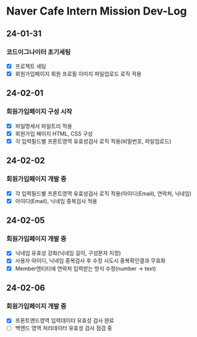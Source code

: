 # Naver Cafe Intern Mission Dev-Log

## 24-01-31
### 코드이그나이터 초기세팅
- [x] 프로젝트 세팅
- [x] 회원가입페이지 회원 프로필 이미지 파일업로드 로직 적용

## 24-02-01
### 회원가입페이지 구성 시작
- [x] 파일명세서 파일트리 적용
- [x] 회원가입 페이지 HTML, CSS 구성
- [x] 각 입력필드별 프론트영역 유효성검사 로직 적용(비밀번호, 파일업로드)

## 24-02-02
### 회원가입페이지 개발 중
- [x] 각 입력필드별 프론트영역 유효성검사 로직 적용(아이디(Email), 연락처, 닉네임)
- [x] 아이디(Email), 닉네임 중복검사 적용

## 24-02-05
### 회원가입페이지 개발 중
- [x] 닉네임 유효성 강화(닉네임 길이, 구성문자 지정)
- [x] 사용자 아이디, 닉네임 중복검사 후 수정 시도시 중복확인결과 무효화
- [x] Member엔티티에 연락처 입력받는 방식 수정(number -> text)

## 24-02-06
### 회원가입페이지 개발 중
- [x] 프론트엔드영역 입력데이터 유효성 검사 완료
- [ ] 백엔드 영역 처리데이터 유효성 검사 점검 중